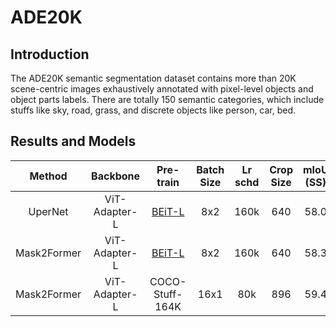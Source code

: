 # ADE20K

<!-- [ALGORITHM] -->

## Introduction

The ADE20K semantic segmentation dataset contains more than 20K scene-centric images exhaustively annotated with pixel-level objects and object parts labels. There are totally 150 semantic categories, which include stuffs like sky, road, grass, and discrete objects like person, car, bed.

## Results and Models

| Method      | Backbone      | Pre-train                                                                                                             | Batch Size | Lr schd | Crop Size | mIoU (SS) | mIoU (MS) | #Param | Config                                                           | Download                                                                                                                                                                                                               |
|:-----------:|:-------------:|:---------------------------------------------------------------------------------------------------------------------:|:----------:|:-------:|:---------:|:---------:|:---------:|:------:|:----------------------------------------------------------------:|:----------------------------------------------------------------------------------------------------------------------------------------------------------------------------------------------------------------------:|
| UperNet     | ViT-Adapter-L | [BEiT-L](https://conversationhub.blob.core.windows.net/beit-share-public/beit/beit_large_patch16_224_pt22k_ft22k.pth) | 8x2        | 160k    | 640       | 58.0      | 58.4      | 451M   | [config](./upernet_beit_adapter_large_640_160k_ade20k_ss.py)     | [model]() \| [log]()                                                                                                                                                                                                   |
| Mask2Former | ViT-Adapter-L | [BEiT-L](https://conversationhub.blob.core.windows.net/beit-share-public/beit/beit_large_patch16_224_pt22k_ft22k.pth) | 8x2        | 160k    | 640       | 58.3      | 59.0      | 568M   | [config](./mask2former_beit_adapter_large_640_160k_ade20k_ss.py) | [model]() \| [log]()                                                                                                                                                                                                   |
| Mask2Former | ViT-Adapter-L | COCO-Stuff-164K                                                                                                       | 16x1       | 80k     | 896       | 59.4      | 60.5      | 571M   | [config](./mask2former_beit_adapter_large_896_80k_ade20k_ss.py)  | [model](https://github.com/czczup/ViT-Adapter/releases/download/v0.2.0/mask2former_beit_adapter_large_896_80k_ade20k.zip) \| [log](https://github.com/czczup/ViT-Adapter/releases/download/v0.2.0/20220430_154104.log) |
